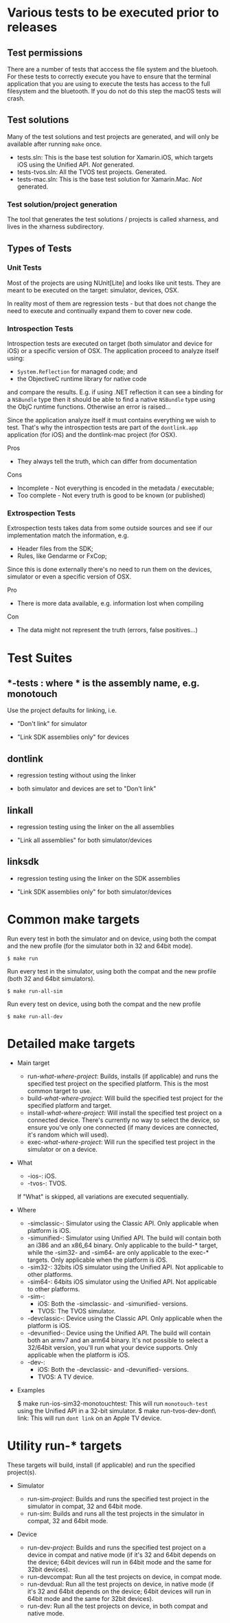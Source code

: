 # Various tests to be executed prior to releases

## Test permissions

There are a number of tests that acccess the file system and the bluetooh. For these tests to correctly execute you have to ensure that
the terminal application that you are using to execute the tests has access to the full filesystem and the bluetooth. If you do not do this
step the macOS tests will crash.

## Test solutions

Many of the test solutions and test projects are generated, and will
only be available after running `make` once.

* tests.sln: This is the base test solution for Xamarin.iOS, which targets iOS using the Unified API. _Not_ generated.
* tests-tvos.sln: All the TVOS test projects. Generated.
* tests-mac.sln: This is the base test solution for Xamarin.Mac. _Not_ generated.

### Test solution/project generation

The tool that generates the test solutions / projects is called xharness,
and lives in the xharness subdirectory.

## Types of Tests

### Unit Tests

Most of the projects are using NUnit[Lite] and looks like unit tests.
They are meant to be executed on the target: simulator, devices, OSX.

In reality most of them are regression tests - but that does not change
the need to execute and continually expand them to cover new code.


### Introspection Tests

Introspection tests are executed on target (both simulator and device for
iOS) or a specific version of OSX. The application proceed to analyze itself
using:

* `System.Reflection` for managed code; and
* the ObjectiveC runtime library for native code

and compare the results. E.g. if using .NET reflection it can see a binding
for a `NSBundle` type then it should be able to find a native `NSBundle` 
type using the ObjC runtime functions. Otherwise an error is raised...

Since the application analyze itself it must contains everything we wish
to test. That's why the introspection tests are part of the `dontlink.app`
application (for iOS) and the dontlink-mac project (for OSX).

Pros

* They always tell the truth, which can differ from documentation

Cons

* Incomplete - Not everything is encoded in the metadata / executable;
* Too complete - Not every truth is good to be known (or published)


### Extrospection Tests ###

Extrospection tests takes data from some outside sources and see if our
implementation match the information, e.g.

* Header files from the SDK;
* Rules, like Gendarme or FxCop;

Since this is done externally there's no need to run them on the devices,
simulator or even a specific version of OSX.

Pro

* There is more data available, e.g. information lost when compiling

Con

* The data might not represent the truth (errors, false positives...)

# Test Suites

## *-tests : where * is the assembly name, e.g. monotouch

Use the project defaults for linking, i.e. 

* "Don't link" for simulator

* "Link SDK assemblies only" for devices

## dontlink

* regression testing without using the linker

* both simulator and devices are set to "Don't link"

## linkall

* regression testing using the linker on the all assemblies

* "Link all assemblies" for both simulator/devices

## linksdk

* regression testing using the linker on the SDK assemblies

* "Link SDK assemblies only" for both simulator/devices

# Common make targets

Run every test in both the simulator and on device, using both the compat and the new profile (for the simulator both in 32 and 64bit mode).

    $ make run

Run every test in the simulator, using both the compat and the new profile (both 32 and 64bit simulators).

	$ make run-all-sim

Run every test on device, using both the compat and the new profile

	$ make run-all-dev

# Detailed make targets

* Main target

    * run-*what*-*where*-*project*: Builds, installs (if applicable) and runs the specified test project on the specified platform. This is the most common target to use.
    * build-*what*-*where*-*project*: Will build the specified test project for the specified platform and target.
    * install-*what*-*where*-*project*: Will install the specified test project on a connected device. There's currently no way to select the device, so ensure you've only one connected (if many devices are connected, it's random which will used).
    * exec-*what*-*where*-*project*: Will run the specified test project in the simulator or on a device.

* What

    * -ios-: iOS.
    * -tvos-: TVOS.

    If "What" is skipped, all variations are executed sequentially.

* Where

    * -simclassic-: Simulator using the Classic API. Only applicable when platform is iOS.
    * -simunified-: Simulator using Unified API. The build will contain both an i386 and an x86_64 binary. Only applicable to the build-* target, while the -sim32- and -sim64- are only applicable to the exec-* targets. Only applicable when the platform is iOS.
    * -sim32-: 32bits iOS simulator using the Unified API. Not applicable to other platforms.
    * -sim64-: 64bits iOS simulator using the Unified API. Not applicable to other platforms.
    * -sim-:
        * iOS: Both the -simclassic- and -simunified- versions.
        * TVOS: The TVOS simulator.
    * -devclassic-: Device using the Classic API. Only applicable when the platform is iOS.
    * -devunified-: Device using the Unified API. The build will contain both an armv7 and an arm64 binary. It's not possible to select a 32/64bit version, you'll run what your device supports. Only applicable when the platform is iOS.
    * -dev-:
        * iOS: Both the -devclassic- and -devunified- versions.
        * TVOS: A TV device.

* Examples

    $ make run-ios-sim32-monotouchtest: This will run `monotouch-test` using the Unified API in a 32-bit simulator.
    $ make run-tvos-dev-dont\ link: This will run `dont link` on an Apple TV device.

# Utility run-* targets

These targets will build, install (if applicable) and run the specified project(s).

* Simulator
    * run-sim-*project*: Builds and runs the specified test project in the simulator in compat, 32 and 64bit mode.
    * run-sim: Builds and runs all the test projects in the simulator in compat, 32 and 64bit mode.

* Device
    * run-dev-*project*: Builds and runs the specified test project on a device in compat and native mode (if it's 32 and 64bit depends on the device; 64bit devices will run in 64bit mode and the same for 32bit devices).
    * run-devcompat: Run all the test projects on device, in compat mode.
    * run-devdual: Run all the test projects on device, in native mode (if it's 32 and 64bit depends on the device; 64bit devices will run in 64bit mode and the same for 32bit devices).
    * run-dev: Run all the test projects on device, in both compat and native mode.

